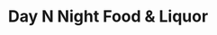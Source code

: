 ---
title: "Day N Night  Food & Liquor"
url: /bolingbrook/day-n-night-food-and-liquor/
shop: supermarket
---